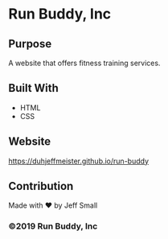 # Run Buddy, Inc

## Purpose
A website that offers fitness training services.

## Built With
* HTML
* CSS

## Website
https://duhjeffmeister.github.io/run-buddy

## Contribution
Made with ❤️ by Jeff Small

### ©2019 Run Buddy, Inc
